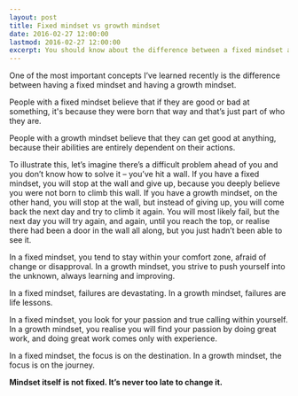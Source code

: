 ```yaml
---
layout: post
title: Fixed mindset vs growth mindset
date: 2016-02-27 12:00:00
lastmod: 2016-02-27 12:00:00
excerpt: You should know about the difference between a fixed mindset and a growth mindset.
---
```

One of the most important concepts I’ve learned recently is the difference between having a fixed mindset and having a growth mindset.

People with a fixed mindset believe that if they are good or bad at something, it's because they were born that way and that’s just part of who they are.

People with a growth mindset believe that they can get good at anything, because their abilities are entirely dependent on their actions.

To illustrate this, let’s imagine there’s a difficult problem ahead of you and you don’t know how to solve it – you’ve hit a wall. If you have a fixed mindset, you will stop at the wall and give up, because you deeply believe you were not born to climb this wall. If you have a growth mindset, on the other hand, you will stop at the wall, but instead of giving up, you will come back the next day and try to climb it again. You will most likely fail, but the next day you will try again, and again, until you reach the top, or realise there had been a door in the wall all along, but you just hadn’t been able to see it.

In a fixed mindset, you tend to stay within your comfort zone, afraid of change or disapproval. In a growth mindset, you strive to push yourself into the unknown, always learning and improving.

In a fixed mindset, failures are devastating. In a growth mindset, failures are life lessons.

In a fixed mindset, you look for your passion and true calling within yourself. In a growth mindset, you realise you will find your passion by doing great work, and doing great work comes only with experience.

In a fixed mindset, the focus is on the destination. In a growth mindset, the focus is on the journey.

**Mindset itself is not fixed. It’s never too late to change it.**
